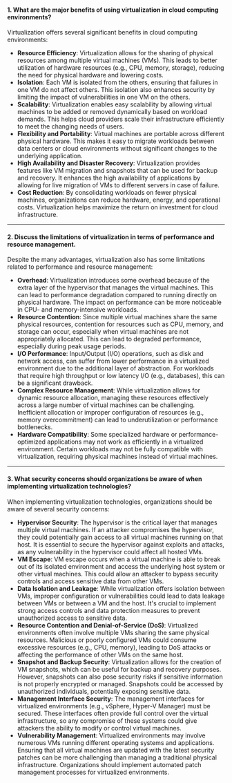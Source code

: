 #### 1. **What are the major benefits of using virtualization in cloud computing environments?**

Virtualization offers several significant benefits in cloud computing environments:

- **Resource Efficiency**: Virtualization allows for the sharing of physical resources among multiple virtual machines (VMs). This leads to better utilization of hardware resources (e.g., CPU, memory, storage), reducing the need for physical hardware and lowering costs.
- **Isolation**: Each VM is isolated from the others, ensuring that failures in one VM do not affect others. This isolation also enhances security by limiting the impact of vulnerabilities in one VM on the others.
- **Scalability**: Virtualization enables easy scalability by allowing virtual machines to be added or removed dynamically based on workload demands. This helps cloud providers scale their infrastructure efficiently to meet the changing needs of users.
- **Flexibility and Portability**: Virtual machines are portable across different physical hardware. This makes it easy to migrate workloads between data centers or cloud environments without significant changes to the underlying application.
- **High Availability and Disaster Recovery**: Virtualization provides features like VM migration and snapshots that can be used for backup and recovery. It enhances the high availability of applications by allowing for live migration of VMs to different servers in case of failure.
- **Cost Reduction**: By consolidating workloads on fewer physical machines, organizations can reduce hardware, energy, and operational costs. Virtualization helps maximize the return on investment for cloud infrastructure.

---

#### 2. **Discuss the limitations of virtualization in terms of performance and resource management.**

Despite the many advantages, virtualization also has some limitations related to performance and resource management:

- **Overhead**: Virtualization introduces some overhead because of the extra layer of the hypervisor that manages the virtual machines. This can lead to performance degradation compared to running directly on physical hardware. The impact on performance can be more noticeable in CPU- and memory-intensive workloads.
- **Resource Contention**: Since multiple virtual machines share the same physical resources, contention for resources such as CPU, memory, and storage can occur, especially when virtual machines are not appropriately allocated. This can lead to degraded performance, especially during peak usage periods.
- **I/O Performance**: Input/Output (I/O) operations, such as disk and network access, can suffer from lower performance in a virtualized environment due to the additional layer of abstraction. For workloads that require high throughput or low latency I/O (e.g., databases), this can be a significant drawback.
- **Complex Resource Management**: While virtualization allows for dynamic resource allocation, managing these resources effectively across a large number of virtual machines can be challenging. Inefficient allocation or improper configuration of resources (e.g., memory overcommitment) can lead to underutilization or performance bottlenecks.
- **Hardware Compatibility**: Some specialized hardware or performance-optimized applications may not work as efficiently in a virtualized environment. Certain workloads may not be fully compatible with virtualization, requiring physical machines instead of virtual machines.

---

#### 3. **What security concerns should organizations be aware of when implementing virtualization technologies?**

When implementing virtualization technologies, organizations should be aware of several security concerns:

- **Hypervisor Security**: The hypervisor is the critical layer that manages multiple virtual machines. If an attacker compromises the hypervisor, they could potentially gain access to all virtual machines running on that host. It is essential to secure the hypervisor against exploits and attacks, as any vulnerability in the hypervisor could affect all hosted VMs.
- **VM Escape**: VM escape occurs when a virtual machine is able to break out of its isolated environment and access the underlying host system or other virtual machines. This could allow an attacker to bypass security controls and access sensitive data from other VMs.
- **Data Isolation and Leakage**: While virtualization offers isolation between VMs, improper configuration or vulnerabilities could lead to data leakage between VMs or between a VM and the host. It's crucial to implement strong access controls and data protection measures to prevent unauthorized access to sensitive data.
- **Resource Contention and Denial-of-Service (DoS)**: Virtualized environments often involve multiple VMs sharing the same physical resources. Malicious or poorly configured VMs could consume excessive resources (e.g., CPU, memory), leading to DoS attacks or affecting the performance of other VMs on the same host.
- **Snapshot and Backup Security**: Virtualization allows for the creation of VM snapshots, which can be useful for backup and recovery purposes. However, snapshots can also pose security risks if sensitive information is not properly encrypted or managed. Snapshots could be accessed by unauthorized individuals, potentially exposing sensitive data.
- **Management Interface Security**: The management interfaces for virtualized environments (e.g., vSphere, Hyper-V Manager) must be secured. These interfaces often provide full control over the virtual infrastructure, so any compromise of these systems could give attackers the ability to modify or control virtual machines.
- **Vulnerability Management**: Virtualized environments may involve numerous VMs running different operating systems and applications. Ensuring that all virtual machines are updated with the latest security patches can be more challenging than managing a traditional physical infrastructure. Organizations should implement automated patch management processes for virtualized environments.